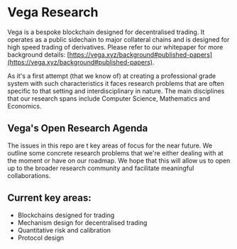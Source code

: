 # Vega Research

Vega is a bespoke blockchain designed for decentralised trading. It operates as a public sidechain to major collateral chains and is designed for high speed trading of derivatives. Please refer to our whitepaper for more background details: [https://vega.xyz/background#published-papers](https://vega.xyz/background#published-papers).

As it's a first attempt (that we know of) at creating a professional grade system with such characteristics it faces research problems that are often specific to that setting and interdisciplinary in nature. The main disciplines that our research spans include Computer Science, Mathematics and Economics. 

## Vega's Open Research Agenda

The issues in this repo are t key areas of focus for the near future. We outline some concrete research problems that we're either dealing with at the moment or have on our roadmap. We hope that this will allow us to open up to the broader research community and facilitate meaningful collaborations.

## Current key areas:

- Blockchains designed for trading
- Mechanism design for decentralised trading
- Quantitative risk and calibration
- Protocol design
